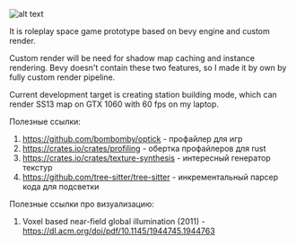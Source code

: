 ![alt text](https://github.com/rewin123/SpaceSandbox/blob/main/image.jpg?raw=true)

It is roleplay space game prototype based on bevy engine and custom render.

Custom render will be need for shadow map caching and instance rendering.
Bevy doesn't contain these two features, so I made it by own by fully custom render pipeline.

Current development target is creating station building mode, which can render SS13 map on GTX 1060 with 60 fps on my laptop.

Полезные ссылки:
1. https://github.com/bombomby/optick - профайлер для игр
2. https://crates.io/crates/profiling - обертка профайлеров для rust
3. https://crates.io/crates/texture-synthesis - интересный генератор текстур
4. https://github.com/tree-sitter/tree-sitter - инкрементальный парсер кода для подсветки

Полезные ссылки про визуализацию:

1. Voxel based near-field global illumination (2011) - https://dl.acm.org/doi/pdf/10.1145/1944745.1944763
